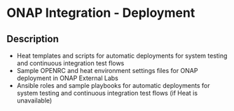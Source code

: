 # ONAP Integration - Deployment

## Description

- Heat templates and scripts for automatic deployments for system testing and continuous integration test flows
- Sample OPENRC and heat environment settings files for ONAP deployment in ONAP External Labs
- Ansible roles and sample playbooks for automatic deployments for system testing and continuous
  integration test flows (if Heat is unavailable)
